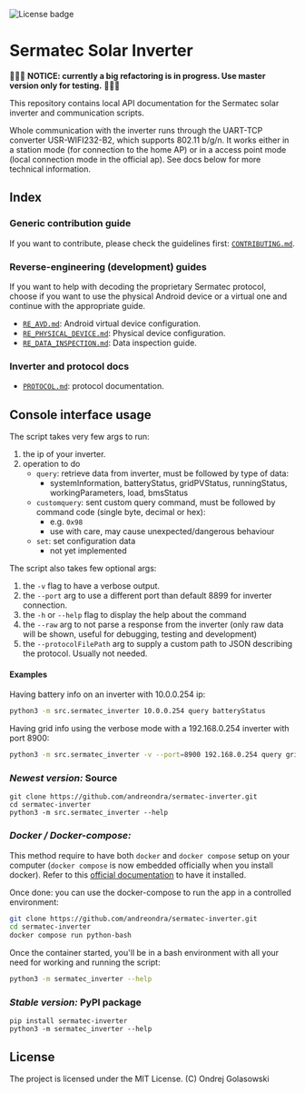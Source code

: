 ![License badge](https://img.shields.io/github/license/andreondra/sermatec-inverter?style=for-the-badge)

# Sermatec Solar Inverter

🚧🚧🚧 **NOTICE: currently a big refactoring is in progress. Use master version only for testing.** 🚧🚧🚧

This repository contains local API documentation for the Sermatec solar inverter and communication scripts.

Whole communication with the inverter runs through the UART-TCP converter USR-WIFI232-B2, which supports 802.11 b/g/n. It works either in a station mode (for connection to the home AP) or in a access point mode (local connection mode in the official ap). See docs below for more technical information.

## Index
### Generic contribution guide
If you want to contribute, please check the guidelines first: [`CONTRIBUTING.md`](docs/CONTRIBUTING.md).

### Reverse-engineering (development) guides
If you want to help with decoding the proprietary Sermatec protocol, choose if you want to use the physical Android device or a virtual one and continue with the appropriate guide.
- [`RE_AVD.md`](docs/RE_AVD.md): Android virtual device configuration.
- [`RE_PHYSICAL_DEVICE.md`](docs/RE_PHYSICAL_DEVICE.md): Physical device configuration.
- [`RE_DATA_INSPECTION.md`](docs/RE_DATA_INSPECTION.md): Data inspection guide.

### Inverter and protocol docs
- [`PROTOCOL.md`](docs/PROTOCOL.md): protocol documentation.

## Console interface usage

The script takes very few args to run:
1. the ip of your inverter.
2. operation to do
    - `query`: retrieve data from inverter, must be followed by type of data:
        - systemInformation, batteryStatus, gridPVStatus, runningStatus, workingParameters, load, bmsStatus
    - `customquery`: sent custom query command, must be followed by command code (single byte, decimal or hex):
        - e.g. `0x98`
        - use with care, may cause unexpected/dangerous behaviour
    - `set`: set configuration data
        - not yet implemented

The script also takes few optional args:
1. the `-v` flag to have a verbose output.
2. the `--port` arg to use a different port than default 8899 for inverter connection.
3. the `-h` or `--help` flag to display the help about the command
4. the `--raw` arg to not parse a response from the inverter (only raw data will be shown, useful for debugging, testing and development)
5. the `--protocolFilePath` arg to supply a custom path to JSON describing the protocol. Usually not needed.

#### Examples
Having battery info on an inverter with 10.0.0.254 ip:
```bash
python3 -m src.sermatec_inverter 10.0.0.254 query batteryStatus
```
Having grid info using the verbose mode with a 192.168.0.254 inverter with port 8900:
```bash
python3 -m src.sermatec_inverter -v --port=8900 192.168.0.254 query gridPVStatus
```

### *Newest version:* Source
```
git clone https://github.com/andreondra/sermatec-inverter.git
cd sermatec-inverter
python3 -m src.sermatec_inverter --help
```

### *Docker / Docker-compose:*
This method require to have both `docker` and `docker compose` setup on your computer (`docker compose` is now embedded officially when you install docker).
Refer to this [official documentation](https://docs.docker.com/get-docker/) to have it installed.

Once done: you can use the docker-compose to run the app in a controlled environment:
```bash
git clone https://github.com/andreondra/sermatec-inverter.git
cd sermatec-inverter
docker compose run python-bash
```
Once the container started, you'll be in a bash environment with all your need for working and running the script:
```bash
python3 -m sermatec_inverter --help
```

### *Stable version:* PyPI package
```
pip install sermatec-inverter
python3 -m sermatec_inverter --help
```

## License
The project is licensed under the MIT License. (C) Ondrej Golasowski
